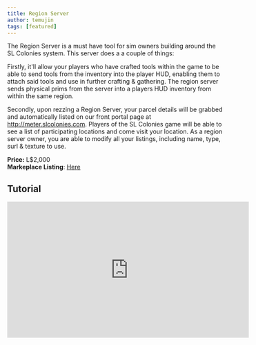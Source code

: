 ```yaml
---
title: Region Server
author: temujin
tags: [featured]
---
```

The Region Server is a must have tool for sim owners building around the SL Colonies system. This server does a a couple of things:

Firstly, it'll allow your players who have crafted tools within the game to be able to send tools from the inventory into the player HUD, enabling them to attach said tools and use in further crafting & gathering. The region server sends physical prims from the server into a players HUD inventory from within the same region.

Secondly, upon rezzing a Region Server, your parcel details will be grabbed and automatically listed on our front portal page at http://meter.slcolonies.com. Players of the SL Colonies game will be able to see a list of participating locations and come visit your location. As a region server owner, you are able to modify all your listings, including name, type, surl & texture to use.

**Price:** L$2,000<br>
**Markeplace Listing**: [Here](https://marketplace.secondlife.com/p/SLC-Region-Server/19028662)<br>

## Tutorial
<iframe width="560" height="315" src="https://www.youtube.com/embed/zoNuZlJcQhE" frameborder="0" allow="accelerometer; autoplay; encrypted-media; gyroscope; picture-in-picture" allowfullscreen></iframe>
